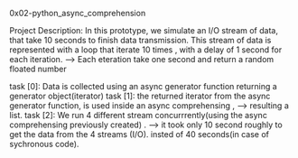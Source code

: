 0x02-python_async_comprehension

Project Description:
In this prototype, we simulate an I/O stream of data, that take 10 seconds to finish data transmission.
This stream of data is represented with a loop that iterate 10 times , with a delay of 1 second for each iteration.
--> Each eteration take one second and return a random floated number

task [0]: Data is collected using an async generator function returning a generator object(iterator)
task [1]: the returned iterator from the async generator function, is used inside an async comprehensing ,
          --> resulting a list.
task [2]: We run 4 different stream concurrrently(using the async comprehensing previously created) .
        --> it took only 10 second roughly to get the data from the 4 streams (I/O).
        insted of 40 seconds(in case of sychronous code).
